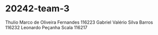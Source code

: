 # 20242-team-3

Thulio Marco de Oliveira Fernandes  116223 
Gabriel Valério Silva Barros 116232
Leonardo Peçanha Scala 116217
